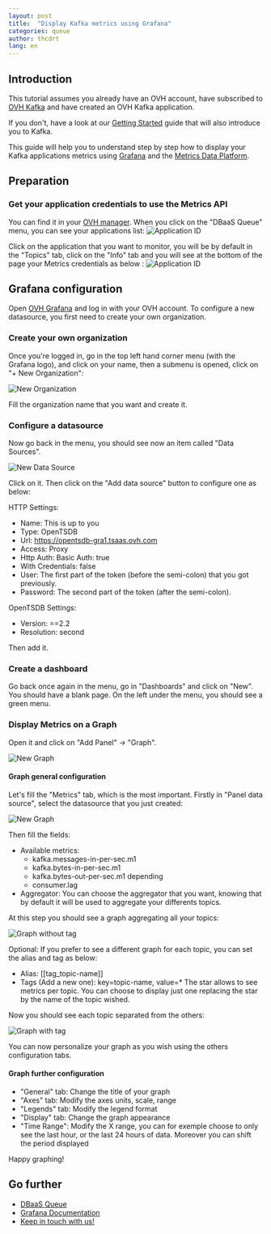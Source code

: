 ```yaml
---
layout: post
title:  "Display Kafka metrics using Grafana"
categories: queue
author: thcdrt
lang: en
---
```


## Introduction

This tutorial assumes you already have an OVH account, have subscribed to [OVH Kafka](https://www.runabove.com/dbaas-queue.xml) and have created an OVH Kafka application.

If you don't, have a look at our [Getting Started](https://community.runabove.com/kb/en/queue/getting-started-with-queue-as-a-service.html) guide that will also introduce you to Kafka.

This guide will help you to understand step by step how to display your Kafka applications metrics using [Grafana](https://grafana.tsaas.ovh.com) and the [Metrics Data Platform](https://www.ovh.com/fr/data-platforms/metrics/).

## Preparation
### Get your application credentials to use the Metrics API
You can find it in your [OVH manager](https://www.ovh.com/manager/sunrise/dbaasQueue/index.html#/dbaasQueue). When you click on the "DBaaS Queue" menu, you can see your applications list:
![Application ID](/kb/images/2017-01-31-kafka-metrics-grafana/applications_list.png)

Click on the application that you want to monitor, you will be by default in the "Topics" tab, click on the "Info" tab and you will see at the bottom of the page your Metrics credentials as below :
![Application ID](/kb/images/2017-01-31-kafka-metrics-grafana/credentials.png)

## Grafana configuration
Open [OVH Grafana](https://grafana.tsaas.ovh.com) and log in with your OVH account.
To configure a new datasource, you first need to create your own organization.

### Create your own organization

Once you're logged in, go in the top left hand corner menu (with the Grafana logo), and click on your name, then a submenu is opened, click on "+ New Organization":

![New Organization](/kb/images/2017-01-31-kafka-metrics-grafana/new_organization.png)

Fill the organization name that you want and create it.

### Configure a datasource

Now go back in the menu, you should see now an item called "Data Sources".

![New Data Source](/kb/images/2017-01-31-kafka-metrics-grafana/data_source.png)

Click on it.
Then click on the "Add data source" button to configure one as below:

HTTP Settings:

  - Name: This is up to you
  - Type: OpenTSDB
  - Url: https://opentsdb-gra1.tsaas.ovh.com
  - Access: Proxy
  - Http Auth: Basic Auth: true
  - With Credentials: false
  - User: The first part of the token (before the semi-colon) that you got previously.
  - Password: The second part of the token (after the semi-colon).

OpenTSDB Settings:

  - Version: ==2.2
  - Resolution: second

Then add it.

### Create a dashboard

Go back once again in the menu, go in "Dashboards" and click on "New".
You should have a blank page. On the left under the menu, you should see a green menu.

### Display Metrics on a Graph

Open it and click on "Add Panel" -> "Graph".

![New Graph](/kb/images/2017-01-31-kafka-metrics-grafana/new_graph.png)

#### Graph general configuration

Let's fill the "Metrics" tab, which is the most important. Firstly in "Panel data source", select the datasource that you just created:

![New Graph](/kb/images/2017-01-31-kafka-metrics-grafana/select_datasource.png)

Then fill the fields:

  - Available metrics: 
  	- kafka.messages-in-per-sec.m1 
  	- kafka.bytes-in-per-sec.m1
   	- kafka.bytes-out-per-sec.m1 depending 
   	- consumer.lag
  - Aggregator: You can choose the aggregator that you want, knowing that by default it will be used to aggregate your differents topics.

 At this step you should see a graph aggregating all your topics:

![Graph without tag](/kb/images/2017-01-31-kafka-metrics-grafana/graph_without_tag.png)

Optional: If you prefer to see a different graph for each topic, you can set the alias and tag as below:

 - Alias: [[tag_topic-name]]
 - Tags (Add a new one): key=topic-name, value=*
The star allows to see metrics per topic. You can choose to display just one replacing the star by the name of the topic wished.

Now you should see each topic separated from the others:

![Graph with tag](/kb/images/2017-01-31-kafka-metrics-grafana/graph_with_tag.png)

You can now personalize your graph as you wish using the others configuration tabs.

#### Graph further configuration

 - "General" tab: Change the title of your graph
 - "Axes" tab: Modify the axes units, scale, range
 - "Legends" tab: Modify the legend format
 - "Display" tab: Change the graph appearance
 - "Time Range": Modify the X range, you can for exemple choose to only see the last hour, or the last 24 hours of data. Moreover you can shift the period displayed

Happy graphing!

## Go further

- [DBaaS Queue](https://www.runabove.com/dbaas-queue.xml)
- [Grafana Documentation](http://docs.grafana.org/)
- [Keep in touch with us!](mailto:dbaas.queue-subscribe@ml.ovh.net)
